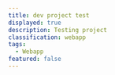 ```yaml
---
title: dev project test
displayed: true
description: Testing project
classification: webapp
tags:
  - Webapp
featured: false
---
```

